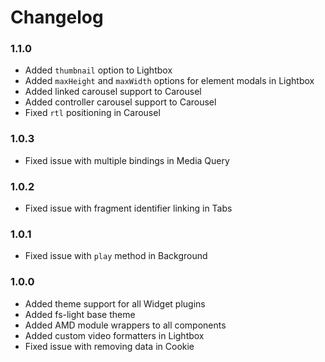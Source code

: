 # Changelog

<!-- -->

### 1.1.0

* Added `thumbnail` option to Lightbox
* Added `maxHeight` and `maxWidth` options for element modals in Lightbox
* Added linked carousel support to Carousel
* Added controller carousel support to Carousel
* Fixed `rtl` positioning in Carousel

### 1.0.3

* Fixed issue with multiple bindings in Media Query

### 1.0.2

* Fixed issue with fragment identifier linking in Tabs

### 1.0.1

* Fixed issue with `play` method in Background 

### 1.0.0

* Added theme support for all Widget plugins
* Added fs-light base theme 
* Added AMD module wrappers to all components
* Added custom video formatters in Lightbox
* Fixed issue with removing data in Cookie